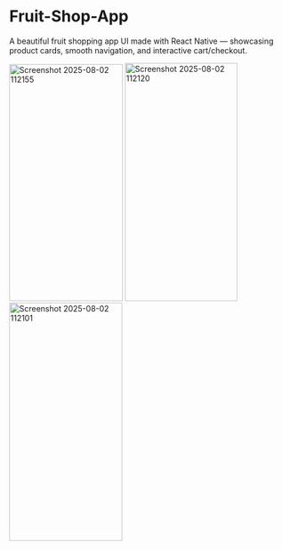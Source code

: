 # Fruit-Shop-App
A beautiful fruit shopping app UI made with React Native — showcasing product cards, smooth navigation, and interactive cart/checkout.


<img width="204" height="426" alt="Screenshot 2025-08-02 112155" src="https://github.com/user-attachments/assets/e710574d-ac01-48fa-bd36-feb245cc3111" />

<img width="202" height="428" alt="Screenshot 2025-08-02 112120" src="https://github.com/user-attachments/assets/2ca1bd57-111a-42ba-b393-327d3f23f6e5" />

<img width="203" height="428" alt="Screenshot 2025-08-02 112101" src="https://github.com/user-attachments/assets/19c49d5d-fe68-446c-b6b7-e29adaf43b62" />
